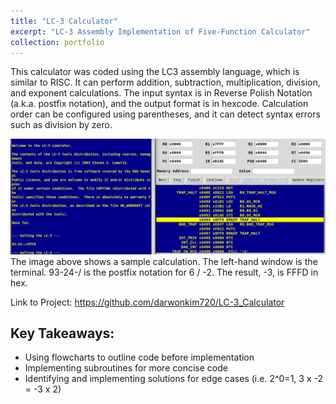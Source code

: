 ```yaml
---
title: "LC-3 Calculator"
excerpt: "LC-3 Assembly Implementation of Five-Function Calculator"
collection: portfolio
---
```


This calculator was coded using the LC3 assembly language, which is similar to RISC. It can perform addition, subtraction, multiplication, division, and exponent calculations.
The input syntax is in Reverse Polish Notation (a.k.a. postfix notation), and the output format is in hexcode. 
Calculation order can be configured using parentheses, and it can detect syntax errors such as division by zero. 

<img src='/images/proj4_1.png'>
The image above shows a sample calculation. The left-hand window is the terminal.
93-24-/ is the postfix notation for 6 / -2. The result, -3, is FFFD in hex. 


Link to Project: https://github.com/darwonkim720/LC-3_Calculator

## Key Takeaways: 
- Using flowcharts to outline code before implementation
- Implementing subroutines for more concise code
- Identifying and implementing solutions for edge cases (i.e. 2^0=1, 3 x -2 = -3 x 2)

